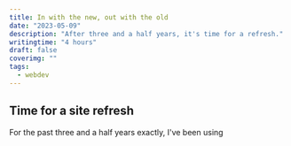 ```yaml
---
title: In with the new, out with the old
date: "2023-05-09"
description: "After three and a half years, it's time for a refresh."
writingtime: "4 hours"
draft: false
coverimg: ""
tags:
  - webdev
---
```


## Time for a site refresh

For the past three and a half years exactly, I've been using 